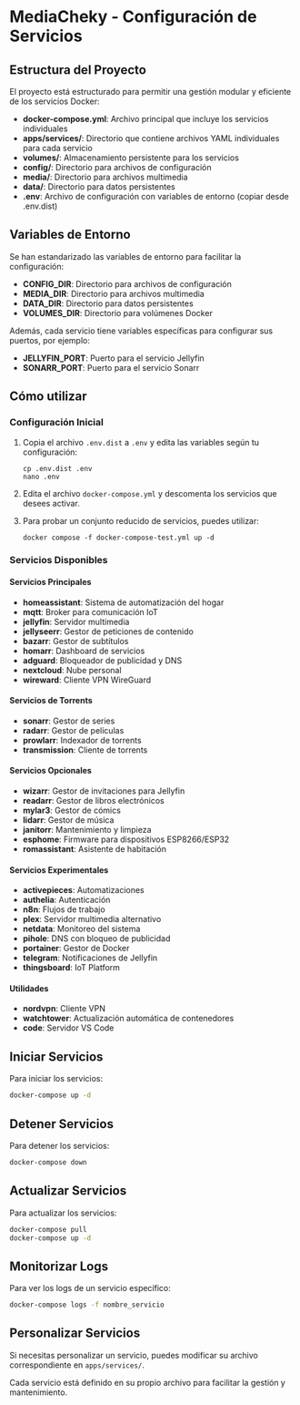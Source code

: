 # MediaCheky - Configuración de Servicios

## Estructura del Proyecto

El proyecto está estructurado para permitir una gestión modular y eficiente de los servicios Docker:

- **docker-compose.yml**: Archivo principal que incluye los servicios individuales
- **apps/services/**: Directorio que contiene archivos YAML individuales para cada servicio
- **volumes/**: Almacenamiento persistente para los servicios
- **config/**: Directorio para archivos de configuración
- **media/**: Directorio para archivos multimedia
- **data/**: Directorio para datos persistentes
- **.env**: Archivo de configuración con variables de entorno (copiar desde .env.dist)

## Variables de Entorno

Se han estandarizado las variables de entorno para facilitar la configuración:

- **CONFIG_DIR**: Directorio para archivos de configuración
- **MEDIA_DIR**: Directorio para archivos multimedia
- **DATA_DIR**: Directorio para datos persistentes
- **VOLUMES_DIR**: Directorio para volúmenes Docker

Además, cada servicio tiene variables específicas para configurar sus puertos, por ejemplo:
- **JELLYFIN_PORT**: Puerto para el servicio Jellyfin
- **SONARR_PORT**: Puerto para el servicio Sonarr

## Cómo utilizar

### Configuración Inicial

1. Copia el archivo `.env.dist` a `.env` y edita las variables según tu configuración:
   ```
   cp .env.dist .env
   nano .env
   ```

2. Edita el archivo `docker-compose.yml` y descomenta los servicios que desees activar.

3. Para probar un conjunto reducido de servicios, puedes utilizar:
   ```
   docker compose -f docker-compose-test.yml up -d
   ```

### Servicios Disponibles

#### Servicios Principales
- **homeassistant**: Sistema de automatización del hogar
- **mqtt**: Broker para comunicación IoT
- **jellyfin**: Servidor multimedia
- **jellyseerr**: Gestor de peticiones de contenido
- **bazarr**: Gestor de subtítulos
- **homarr**: Dashboard de servicios
- **adguard**: Bloqueador de publicidad y DNS
- **nextcloud**: Nube personal
- **wireward**: Cliente VPN WireGuard

#### Servicios de Torrents
- **sonarr**: Gestor de series
- **radarr**: Gestor de películas
- **prowlarr**: Indexador de torrents
- **transmission**: Cliente de torrents

#### Servicios Opcionales
- **wizarr**: Gestor de invitaciones para Jellyfin
- **readarr**: Gestor de libros electrónicos
- **mylar3**: Gestor de cómics
- **lidarr**: Gestor de música
- **janitorr**: Mantenimiento y limpieza
- **esphome**: Firmware para dispositivos ESP8266/ESP32
- **romassistant**: Asistente de habitación

#### Servicios Experimentales
- **activepieces**: Automatizaciones
- **authelia**: Autenticación
- **n8n**: Flujos de trabajo
- **plex**: Servidor multimedia alternativo
- **netdata**: Monitoreo del sistema
- **pihole**: DNS con bloqueo de publicidad
- **portainer**: Gestor de Docker
- **telegram**: Notificaciones de Jellyfin
- **thingsboard**: IoT Platform

#### Utilidades
- **nordvpn**: Cliente VPN
- **watchtower**: Actualización automática de contenedores
- **code**: Servidor VS Code

## Iniciar Servicios

Para iniciar los servicios:

```bash
docker-compose up -d
```

## Detener Servicios

Para detener los servicios:

```bash
docker-compose down
```

## Actualizar Servicios

Para actualizar los servicios:

```bash
docker-compose pull
docker-compose up -d
```

## Monitorizar Logs

Para ver los logs de un servicio específico:

```bash
docker-compose logs -f nombre_servicio
```

## Personalizar Servicios

Si necesitas personalizar un servicio, puedes modificar su archivo correspondiente en `apps/services/`.

Cada servicio está definido en su propio archivo para facilitar la gestión y mantenimiento.
